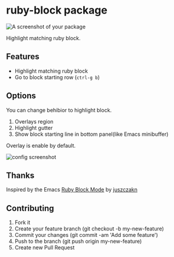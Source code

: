 # ruby-block package

![A screenshot of your package](http://cl.ly/image/194216251H3v/ruby-block.gif)

Highlight matching ruby block.

## Features
- Highlight matching ruby block
- Go to block starting row (`ctrl-g b`)

## Options
You can change behibior to highlight block.
1. Overlays region
2. Highlight gutter
3. Show block starting line in bottom panel(like Emacs minibuffer)

Overlay is enable by default.

![config screenshot](http://cl.ly/image/1q2C1u0n1a1p/Settings_-__Users_hakutoitoi__atom_packages_ruby-block_-_Atom.png)

## Thanks
Inspired by the Emacs [Ruby Block Mode](https://github.com/juszczakn/ruby-block) by [juszczakn](https://github.com/juszczakn)

## Contributing
1. Fork it
2. Create your feature branch (git checkout -b my-new-feature)
3. Commit your changes (git commit -am 'Add some feature')
4. Push to the branch (git push origin my-new-feature)
5. Create new Pull Request
